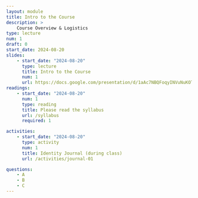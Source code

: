 ```yaml
---
layout: module
title: Intro to the Course
description: > 
    Course Overview & Logistics
type: lecture
num: 1
draft: 0
start_date: 2024-08-20
slides:
    - start_date: "2024-08-20"
      type: lecture
      title: Intro to the Course
      num: 1
      url: https://docs.google.com/presentation/d/1aAc7NBQFoqyINVuNuKOT64A5cChhNdVh/edit?usp=sharing&ouid=113376576186080604800&rtpof=true&sd=true
readings: 
    - start_date: "2024-08-20"
      num: 1
      type: reading
      title: Please read the syllabus
      url: /syllabus
      required: 1

activities:
    - start_date: "2024-08-20"
      type: activity
      num: 1
      title: Identity Journal (during class)
      url: /activities/journal-01

questions:
    - A
    - B
    - C
---
```


